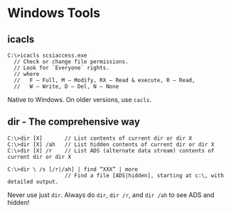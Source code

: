 Windows Tools
================================================================================

## icacls

```
C:\>icacls scsiaccess.exe
  // Check or change file permissions.
  // Look for `Everyone` rights.
  // where
  //   F – Full, M – Modify, RX – Read & execute, R – Read, 
  //   W – Write, D – Del, N – None
```

Native to Windows. On older versions, use `cacls`.

## dir - The comprehensive way

```
C:\>dir [X]       // List contents of current dir or dir X
C:\>dir [X] /ah   // List hidden contents of current dir or dir X
C:\>dir [X] /r    // List ADS (alternate data stream) contents of current dir or dir X

C:\>dir \ /s [/r|/ah] | find “XXX” | more
                  // Find a file [ADS|hidden], starting at c:\, with detailed output.
```

Never use just `dir`. Always do `dir`, `dir /r`, and `dir /ah` to see ADS and hidden!




